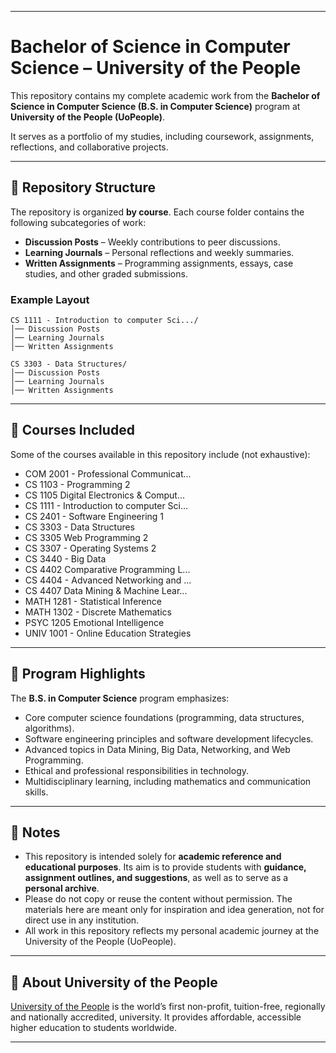 
-----

# Bachelor of Science in Computer Science – University of the People

This repository contains my complete academic work from the **Bachelor of Science in Computer Science (B.S. in Computer Science)** program at **University of the People (UoPeople)**.

It serves as a portfolio of my studies, including coursework, assignments, reflections, and collaborative projects.

-----

## 📂 Repository Structure

The repository is organized **by course**.
Each course folder contains the following subcategories of work:

  * **Discussion Posts** – Weekly contributions to peer discussions.
  * **Learning Journals** – Personal reflections and weekly summaries.
  * **Written Assignments** – Programming assignments, essays, case studies, and other graded submissions.

### Example Layout

```
CS 1111 - Introduction to computer Sci.../
│── Discussion Posts
│── Learning Journals
│── Written Assignments

CS 3303 - Data Structures/
│── Discussion Posts
│── Learning Journals
│── Written Assignments
```

-----

## 📘 Courses Included

Some of the courses available in this repository include (not exhaustive):

  * COM 2001 - Professional Communicat...
  * CS 1103 - Programming 2
  * CS 1105 Digital Electronics & Comput...
  * CS 1111 - Introduction to computer Sci...
  * CS 2401 - Software Engineering 1
  * CS 3303 - Data Structures
  * CS 3305 Web Programming 2
  * CS 3307 - Operating Systems 2
  * CS 3440 - Big Data
  * CS 4402 Comparative Programming L...
  * CS 4404 - Advanced Networking and ...
  * CS 4407 Data Mining & Machine Lear...
  * MATH 1281 - Statistical Inference
  * MATH 1302 - Discrete Mathematics
  * PSYC 1205 Emotional Intelligence
  * UNIV 1001 - Online Education Strategies

-----

## 🎯 Program Highlights

The **B.S. in Computer Science** program emphasizes:

  * Core computer science foundations (programming, data structures, algorithms).
  * Software engineering principles and software development lifecycles.
  * Advanced topics in Data Mining, Big Data, Networking, and Web Programming.
  * Ethical and professional responsibilities in technology.
  * Multidisciplinary learning, including mathematics and communication skills.

-----

## 📌 Notes

  * This repository is intended solely for **academic reference and educational purposes**. Its aim is to provide students with **guidance, assignment outlines, and suggestions**, as well as to serve as a **personal archive**.
  * Please do not copy or reuse the content without permission. The materials here are meant only for inspiration and idea generation, not for direct use in any institution.
  * All work in this repository reflects my personal academic journey at the University of the People (UoPeople).

-----

## 📖 About University of the People

[University of the People](https://www.uopeople.edu/) is the world’s first non-profit, tuition-free, regionally and nationally accredited, university. It provides affordable, accessible higher education to students worldwide.

-----